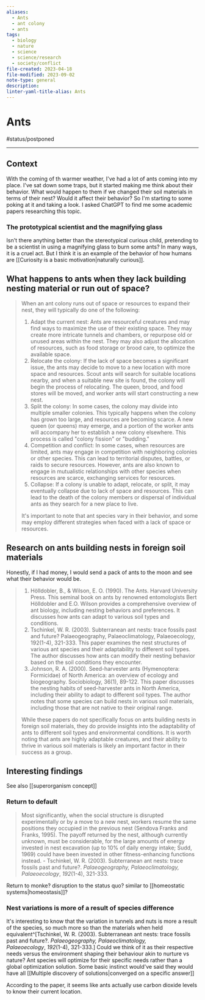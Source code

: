 ```yaml
---
aliases:
  - Ants
  - ant colony
  - ants
tags:
  - biology
  - nature
  - science
  - science/research
  - society/conflict
file-created: 2023-04-18
file-modified: 2023-09-02
note-type: general
description: 
linter-yaml-title-alias: Ants
---
```


# Ants

#status/postponed

---

## Context

With the coming of th warmer weather, I've had a lot of ants coming into my place. I've sat down some traps, but it started making me think about their behavior. What would happen to them if we changed their soil materials in terms of their nest? Would it affect their behavior? So I'm starting to some poking at it and taking a look. I asked ChatGPT to find me some academic papers researching this topic.

### The prototypical scientist and the magnifying glass

Isn't there anything better than the stereotypical curious child, pretending to be a scientist in using a magnifying glass to burn some ants? In many ways, it is a cruel act. But I think it is an example of the behavior of how humans are [[Curiosity is a basic motivation|naturally curious]].

## What happens to ants when they lack building nesting material or run out of space?

> When an ant colony runs out of space or resources to expand their nest, they will typically do one of the following:
>
> 1.  Adapt the current nest: Ants are resourceful creatures and may find ways to maximize the use of their existing space. They may create more intricate tunnels and chambers, or repurpose old or unused areas within the nest. They may also adjust the allocation of resources, such as food storage or brood care, to optimize the available space.
> 2.  Relocate the colony: If the lack of space becomes a significant issue, the ants may decide to move to a new location with more space and resources. Scout ants will search for suitable locations nearby, and when a suitable new site is found, the colony will begin the process of relocating. The queen, brood, and food stores will be moved, and worker ants will start constructing a new nest.
> 3.  Split the colony: In some cases, the colony may divide into multiple smaller colonies. This typically happens when the colony has grown too large, and resources are becoming scarce. A new queen (or queens) may emerge, and a portion of the worker ants will accompany her to establish a new colony elsewhere. This process is called "colony fission" or "budding."
> 4.  Competition and conflict: In some cases, when resources are limited, ants may engage in competition with neighboring colonies or other species. This can lead to territorial disputes, battles, or raids to secure resources. However, ants are also known to engage in mutualistic relationships with other species when resources are scarce, exchanging services for resources.
> 5.  Collapse: If a colony is unable to adapt, relocate, or split, it may eventually collapse due to lack of space and resources. This can lead to the death of the colony members or dispersal of individual ants as they search for a new place to live.
>
> It's important to note that ant species vary in their behavior, and some may employ different strategies when faced with a lack of space or resources.

## Research on ants building nests in foreign soil materials

Honestly, if I had money, I would send a pack of ants to the moon and see what their behavior would be.

> 1.  Hölldobler, B., & Wilson, E. O. (1990). The Ants. Harvard University Press. This seminal book on ants by renowned entomologists Bert Hölldobler and E.O. Wilson provides a comprehensive overview of ant biology, including nesting behaviors and preferences. It discusses how ants can adapt to various soil types and conditions.
> 2.  Tschinkel, W. R. (2003). Subterranean ant nests: trace fossils past and future? Palaeogeography, Palaeoclimatology, Palaeoecology, 192(1-4), 321-333. This paper examines the nest structures of various ant species and their adaptability to different soil types. The author discusses how ants can modify their nesting behavior based on the soil conditions they encounter.
> 3.  Johnson, R. A. (2000). Seed-harvester ants (Hymenoptera: Formicidae) of North America: an overview of ecology and biogeography. Sociobiology, 36(1), 89-122. This paper discusses the nesting habits of seed-harvester ants in North America, including their ability to adapt to different soil types. The author notes that some species can build nests in various soil materials, including those that are not native to their original range.
>
> While these papers do not specifically focus on ants building nests in foreign soil materials, they do provide insights into the adaptability of ants to different soil types and environmental conditions. It is worth noting that ants are highly adaptable creatures, and their ability to thrive in various soil materials is likely an important factor in their success as a group.

## Interesting findings

See also [[superorganism concept]]

### Return to default

> Most significantly, when the social structure is disrupted experimentally or by a move to a new
> nest, workers resume the same positions they occupied in the previous nest (Sendova Franks and
> Franks, 1995). The payoff returned by the nest, although currently unknown, must be considerable, for the large amounts of energy invested in nest excavation (up to 10% of daily energy intake; Sudd, 1969) could have been invested in other fitness-enhancing functions instead.
> \- Tschinkel, W. R. (2003). Subterranean ant nests: trace fossils past and future?. _Palaeogeography, Palaeoclimatology, Palaeoecology_, _192_(1-4), 321-333.

Return to monke? disruption to the status quo? similar to [[homeostatic systems|homeostasis]]?

### Nest variations is more of a result of species difference

It's interesting to know that the variation in tunnels and nuts is more a result of the species, so much more so than the materials when held equivalent^[Tschinkel, W. R. (2003). Subterranean ant nests: trace fossils past and future?. _Palaeogeography, Palaeoclimatology, Palaeoecology_, _192_(1-4), 321-333.] Could we think of it as their respective needs versus the environment shaping their behaviour akin to nurture vs nature? Ant species will optimize for their specific needs rather than a global optimization solution. Some basic instinct would've said they would have all [[Multiple discovery of solutions|converged on a specific answer]]

According to the paper, it seems like ants actually use carbon dioxide levels to know their current location.

